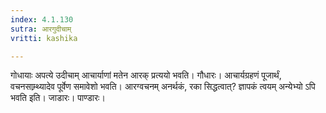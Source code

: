 ```yaml
---
index: 4.1.130
sutra: आरगुदीचाम्
vritti: kashika

---
```

गोधायाः अपत्ये उदीचाम् आचार्याणां मतेन आरक् प्रत्ययो भवति। गौधारः। आचार्यग्रहणं पूजार्थं, वचनसाम्र्थ्यादेव पूर्वेण समावेशो भवति। आरग्वचनम् अनर्थकं, रका सिद्धत्वात्? ज्ञापकं त्वयम् अन्येभ्यो ऽपि भवति इति। जाडारः। पाण्डारः।
